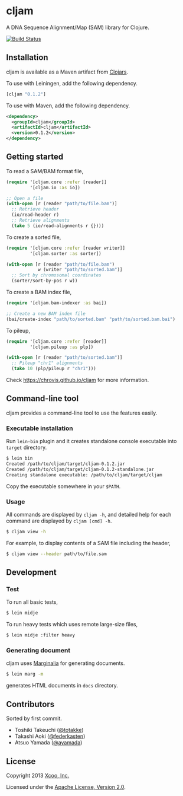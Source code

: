 # cljam

A DNA Sequence Alignment/Map (SAM) library for Clojure.

[![Build Status](https://travis-ci.org/chrovis/cljam.svg?branch=master)](https://travis-ci.org/chrovis/cljam)

## Installation

cljam is available as a Maven artifact from [Clojars][clojars].

To use with Leiningen, add the following dependency.

```clojure
[cljam "0.1.2"]
```

To use with Maven, add the following dependency.

```xml
<dependency>
  <groupId>cljam</groupId>
  <artifactId>cljam</artifactId>
  <version>0.1.2</version>
</dependency>
```

## Getting started

To read a SAM/BAM format file,

```clojure
(require '[cljam.core :refer [reader]]
         '[cljam.io :as io])

;; Open a file
(with-open [r (reader "path/to/file.bam")]
  ;; Retrieve header
  (io/read-header r)
  ;; Retrieve alignments
  (take 5 (io/read-alignments r {})))
```

To create a sorted file,

```clojure
(require '[cljam.core :refer [reader writer]]
         '[cljam.sorter :as sorter])

(with-open [r (reader "path/to/file.bam")
            w (writer "path/to/sorted.bam")]
  ;; Sort by chromosomal coordinates
  (sorter/sort-by-pos r w))
```

To create a BAM index file,

```clojure
(require '[cljam.bam-indexer :as bai])

;; Create a new BAM index file
(bai/create-index "path/to/sorted.bam" "path/to/sorted.bam.bai")
```

To pileup,

```clojure
(require '[cljam.core :refer [reader]]
         '[cljam.pileup :as plp])

(with-open [r (reader "path/to/sorted.bam")]
  ;; Pileup "chr1" alignments
  (take 10 (plp/pileup r "chr1")))
```

Check https://chrovis.github.io/cljam for more information.

## Command-line tool

cljam provides a command-line tool to use the features easily.

### Executable installation

Run `lein-bin` plugin and it creates standalone console executable into `target` directory.

```bash
$ lein bin
Created /path/to/cljam/target/cljam-0.1.2.jar
Created /path/to/cljam/target/cljam-0.1.2-standalone.jar
Creating standalone executable: /path/to/cljam/target/cljam
```

Copy the executable somewhere in your `$PATH`.

### Usage

All commands are displayed by `cljam -h`, and detailed help for each command are displayed by `cljam [cmd] -h`.

```bash
$ cljam view -h
```

For example, to display contents of a SAM file including the header,

```bash
$ cljam view --header path/to/file.sam
```

## Development

### Test

To run all basic tests,

```bash
$ lein midje
```

To run heavy tests which uses remote large-size files,

```bash
$ lein midje :filter heavy
```

### Generating document

cljam uses [Marginalia][marginalia] for generating documents.

```bash
$ lein marg -m
```

generates HTML documents in `docs` directory.

## Contributors

Sorted by first commit.

- Toshiki Takeuchi ([@totakke](https://github.com/totakke))
- Takashi Aoki ([@federkasten](https://github.com/federkasten))
- Atsuo Yamada ([@ayamada](https://github.com/ayamada))

## License

Copyright 2013 [Xcoo, Inc.][xcoo]

Licensed under the [Apache License, Version 2.0][apache-license-2.0].

[clojars]: https://clojars.org/cljam
[marginalia]: http://gdeer81.github.io/marginalia/
[xcoo]: http://www.xcoo.jp/
[apache-license-2.0]: http://www.apache.org/licenses/LICENSE-2.0.html
